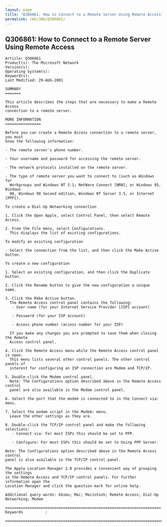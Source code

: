 ```yaml
---
layout: page
title: "Q306861: How to Connect to a Remote Server Using Remote Access"
permalink: /kb/306/Q306861/
---
```


## Q306861: How to Connect to a Remote Server Using Remote Access

	Article: Q306861
	Product(s): The Microsoft Network
	Version(s): 
	Operating System(s): 
	Keyword(s): 
	Last Modified: 29-AUG-2001
	
	SUMMARY
	=======
	
	This article describes the steps that are necessary to make a Remote Access
	connection to a remote server.
	
	MORE INFORMATION
	================
	
	Before you can create a Remote Access connection to a remote server, you must
	know the following information:
	
	- The remote server's phone number.
	
	- Your username and password for accessing the remote server.
	
	- The network protocols installed on the remote server.
	
	- The type of remote server you want to connect to (such as Windows for
	  Workgroups and Windows NT 3.1; NetWare Connect [NRN]; or Windows 95, Windows
	  98, Windows 98 Second edition, Windows NT Server 3.5, or Internet [PPP]).
	
	To create a Dial-Up Networking connection
	
	1. Click the Open Apple, select Control Panel, then select Remote Access.
	
	2. From the File menu, select Configurations.
	  This displays the list of existing configurations.
	
	To modify an existing configuration
	
	- Select the connection from the list, and then click the Make Active button.
	
	To create a new configuration
	
	1. Select an existing configuration, and then click the Duplicate button.
	
	2. Click the Rename button to give the new configuration a unique name.
	
	3. Click the Make Active button.
	  The Remote Access control panel contains the following:
	   - User name (for your Internet Service Provider [ISP] account)
	
	   - Password (for your ISP account)
	
	   - Access phone number (access number for your ISP)
	
	  If you make any changes you are prompted to save them when closing the Remote
	  Access control panel.
	
	4. Click the Remote Access menu while the Remote Access control panel is open.
	  This menu lists several other control panels. The other control panels of
	  interest for configuring an ISP connection are Modem and TCP/IP.
	
	5. Double-click the Modem control panel.
	  Note: The Configurations option described above in the Remote Access control
	  panel are also available in the Modem control panel.
	
	6. Select the port that the modem is connected to in the Connect via: menu.
	
	7. Select the modem script in the Modem: menu.
	  Leave the other settings as they are.
	
	8. Double-click the TCP/IP control panel and make the following selections:
	   - Connect via: For most ISPs this should be set to PPP.
	
	   - Configure: For most ISPs this should be set to Using PPP Server.
	
	Note: The Configurations option described above in the Remote Access control
	panel is also available in the TCP/IP control panel.
	
	The Apple Location Manager 2.0 provides a convenient way of grouping the settings
	in the Remote Access and TCP/IP control panels. For further information open the
	Location Manager and click the question mark for online help.
	
	Additional query words: kbimu; Mac; Macintosh; Remote Access; Dial-Up Networking; Modem
	
	======================================================================
	Keywords          :  
	
	=============================================================================
	
